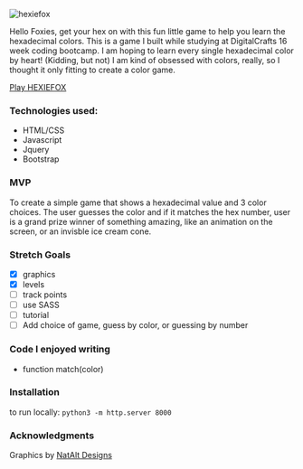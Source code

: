 ![hexiefox](https://user-images.githubusercontent.com/13789291/28380751-1598342c-6c7e-11e7-8f51-6719049abed5.png)

Hello Foxies, get your hex on with this fun little game to help you learn the hexadecimal colors.  This is a game I built while studying at DigitalCrafts 16 week coding bootcamp. I am hoping to learn every single hexadecimal color by heart! (Kidding, but not) I am kind of obsessed with colors, really, so I thought it only fitting to create a color game. 

[Play HEXIEFOX](https://hexiefox.rondawylie.com)

### Technologies used:
* HTML/CSS
* Javascript
* Jquery
* Bootstrap

### MVP
To create a simple game that shows a hexadecimal value and 3 color choices.  The user guesses the color and if it matches the hex number, user is a grand prize winner of something amazing, like an animation on the screen, or an invisble ice cream cone.

### Stretch Goals
- [X] graphics 
- [X] levels
- [ ] track points 
- [ ] use SASS 
- [ ] tutorial 
- [ ] Add choice of game, guess by color, or guessing by number 

### Code I enjoyed writing
* function match(color)

### Installation
to run locally:
``` python3 -m http.server 8000 ```

### Acknowledgments

Graphics by [NatAlt Designs](http://natalt.co.uk/)
